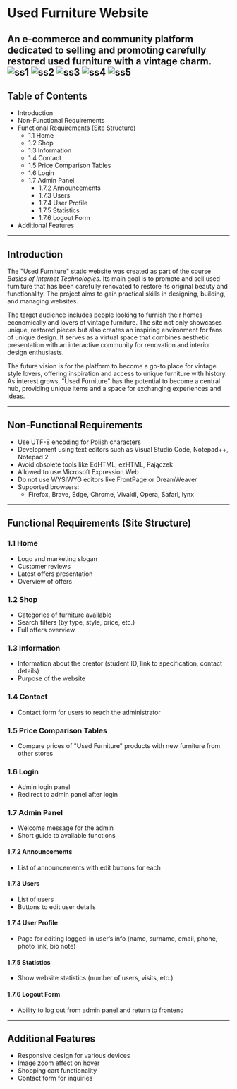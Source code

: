 # Used Furniture Website

An e-commerce and community platform dedicated to selling and promoting carefully restored used furniture with a vintage charm.
![ss1](imgages/screenshot1.png)
![ss2](imgages/screenshot2.png)
![ss3](imgages/screenshot3.png)
![ss4](imgages/screenshot4.png)
![ss5](imgages/screenshot5.png)
---

## Table of Contents

- Introduction  
- Non-Functional Requirements  
- Functional Requirements (Site Structure)  
  - 1.1 Home  
  - 1.2 Shop  
  - 1.3 Information  
  - 1.4 Contact  
  - 1.5 Price Comparison Tables  
  - 1.6 Login  
  - 1.7 Admin Panel  
    - 1.7.2 Announcements  
    - 1.7.3 Users  
    - 1.7.4 User Profile  
    - 1.7.5 Statistics  
    - 1.7.6 Logout Form  
- Additional Features

---

## Introduction

The "Used Furniture" static website was created as part of the course *Basics of Internet Technologies*. Its main goal is to promote and sell used furniture that has been carefully renovated to restore its original beauty and functionality. The project aims to gain practical skills in designing, building, and managing websites.

The target audience includes people looking to furnish their homes economically and lovers of vintage furniture. The site not only showcases unique, restored pieces but also creates an inspiring environment for fans of unique design. It serves as a virtual space that combines aesthetic presentation with an interactive community for renovation and interior design enthusiasts.

The future vision is for the platform to become a go-to place for vintage style lovers, offering inspiration and access to unique furniture with history. As interest grows, "Used Furniture" has the potential to become a central hub, providing unique items and a space for exchanging experiences and ideas.

---

## Non-Functional Requirements

- Use UTF-8 encoding for Polish characters  
- Development using text editors such as Visual Studio Code, Notepad++, Notepad 2  
- Avoid obsolete tools like EdHTML, ezHTML, Pajączek  
- Allowed to use Microsoft Expression Web  
- Do not use WYSIWYG editors like FrontPage or DreamWeaver  
- Supported browsers:  
  - Firefox, Brave, Edge, Chrome, Vivaldi, Opera, Safari, lynx

---

## Functional Requirements (Site Structure)

### 1.1 Home

- Logo and marketing slogan  
- Customer reviews  
- Latest offers presentation  
- Overview of offers  

### 1.2 Shop

- Categories of furniture available  
- Search filters (by type, style, price, etc.)  
- Full offers overview  

### 1.3 Information

- Information about the creator (student ID, link to specification, contact details)  
- Purpose of the website  

### 1.4 Contact

- Contact form for users to reach the administrator  

### 1.5 Price Comparison Tables

- Compare prices of "Used Furniture" products with new furniture from other stores  

### 1.6 Login

- Admin login panel  
- Redirect to admin panel after login  

### 1.7 Admin Panel

- Welcome message for the admin  
- Short guide to available functions  

#### 1.7.2 Announcements

- List of announcements with edit buttons for each  

#### 1.7.3 Users

- List of users  
- Buttons to edit user details  

#### 1.7.4 User Profile

- Page for editing logged-in user’s info (name, surname, email, phone, photo link, bio note)  

#### 1.7.5 Statistics

- Show website statistics (number of users, visits, etc.)  

#### 1.7.6 Logout Form

- Ability to log out from admin panel and return to frontend  

---

## Additional Features

- Responsive design for various devices  
- Image zoom effect on hover  
- Shopping cart functionality  
- Contact form for inquiries  
